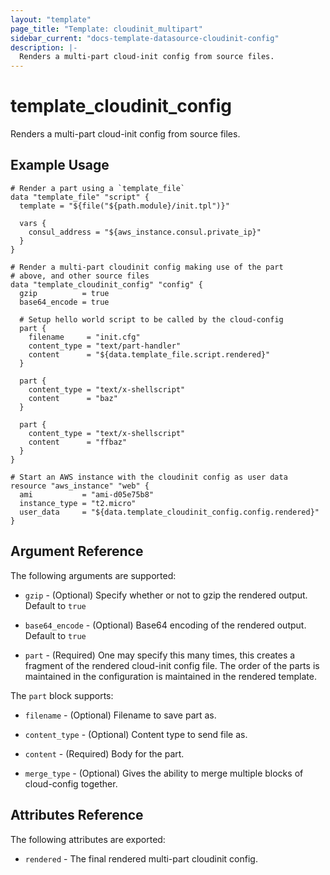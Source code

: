 ```yaml
---
layout: "template"
page_title: "Template: cloudinit_multipart"
sidebar_current: "docs-template-datasource-cloudinit-config"
description: |-
  Renders a multi-part cloud-init config from source files.
---
```


# template\_cloudinit\_config

Renders a multi-part cloud-init config from source files.

## Example Usage

```
# Render a part using a `template_file`
data "template_file" "script" {
  template = "${file("${path.module}/init.tpl")}"

  vars {
    consul_address = "${aws_instance.consul.private_ip}"
  }
}

# Render a multi-part cloudinit config making use of the part
# above, and other source files
data "template_cloudinit_config" "config" {
  gzip          = true
  base64_encode = true

  # Setup hello world script to be called by the cloud-config
  part {
    filename     = "init.cfg"
    content_type = "text/part-handler"
    content      = "${data.template_file.script.rendered}"
  }

  part {
    content_type = "text/x-shellscript"
    content      = "baz"
  }

  part {
    content_type = "text/x-shellscript"
    content      = "ffbaz"
  }
}

# Start an AWS instance with the cloudinit config as user data
resource "aws_instance" "web" {
  ami           = "ami-d05e75b8"
  instance_type = "t2.micro"
  user_data     = "${data.template_cloudinit_config.config.rendered}"
}
```

## Argument Reference

The following arguments are supported:

* `gzip` - (Optional) Specify whether or not to gzip the rendered output. Default to `true`

* `base64_encode` - (Optional) Base64 encoding of the rendered output. Default to `true`

* `part` - (Required) One may specify this many times, this creates a fragment of the rendered cloud-init config file. The order of the parts is maintained in the configuration is maintained in the rendered template.

The `part` block supports:

* `filename` - (Optional) Filename to save part as.

* `content_type` - (Optional) Content type to send file as.

* `content` - (Required) Body for the part.

* `merge_type` - (Optional) Gives the ability to merge multiple blocks of cloud-config together.

## Attributes Reference

The following attributes are exported:

* `rendered` - The final rendered multi-part cloudinit config.
